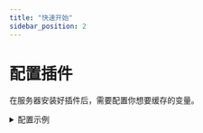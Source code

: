 ```yaml
---
title: "快速开始"
sidebar_position: 2
---
```


# 配置插件

在服务器安装好插件后，需要配置你想要缓存的变量。

<details>
<summary>配置示例</summary>
```yaml
# 缓存配置
caching:
  # 是否在玩家加入时立刻触发缓存
  on_login: true
  # 是否在玩家退出时立刻触发缓存
  on_logout: true
  # 当玩家在线查询时使用玩家真实的数据，而不是缓存的过期数据
  force_fresh: true
  # 查询玩家真实数据后是否立刻缓存到数据库
  auto_cache: true

# 数据库配置
data_provider:
  # 数据库配置
  # sqlite: 本地数据库 (默认)
  # mysql: MySQL数据库
  type: "sqlite"
  mysql:
    host: "localhost"
    port: 3306
    database: "ez_offline_papi"
    username: "root"
    password: "root"

# 变量配置
# 格式如下
# 变量名(内部查询专用,可以随便起,不要有特殊符号):
#   value:    PAPI变量表达式
#   default:  默认值(当查询失败或玩家从未登录过时生效)
variables:
  # 使用  %ez-offline-papi_死亡次数%
  死亡次数:
    value: '%statistic_deaths%'
    default: '0'
  击杀玩家:
    value: '%statistic_player_kills%'
    default: '0'

```
</details>

## 配置格式

```yaml
# 变量配置
# 格式如下
# 变量名(内部查询专用,可以随便起,不要有特殊符号):
#   value:    PAPI变量表达式
#   default:  默认值(当查询失败或玩家从未登录过时生效)
variables:
  # 使用  %ez-offline-papi_死亡次数%
  死亡次数:
    value: '%statistic_deaths%'
    default: '0'
  击杀玩家:
    value: '%statistic_player_kills%'
    default: '0'
````

## 重载

配置好后使用`/ezofflinepapi reload`命令重载插件。

![](./__images/reloaded.png)

## 使用

你可以使用`%ez-offline-papi_变量名%`来使用变量, 例如刚才配置的:

- `%ez-offline-papi_死亡次数%`
- `%ez-offline-papi_击杀玩家%`
